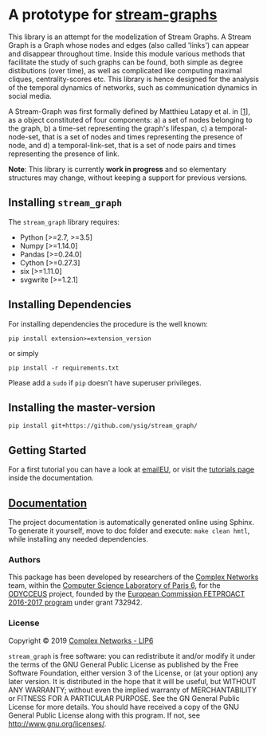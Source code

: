 # A prototype for [stream-graphs](https://hal.archives-ouvertes.fr/hal-01665084)

This library is an attempt for the modelization of Stream Graphs.
A Stream Graph is a Graph whose nodes and edges (also called 'links') can appear and disappear throughout time.
Inside this module various methods that facilitate the study of such graphs can be found, both simple as degree distibutions (over time), as well as complicated like computing maximal cliques, centrality-scores etc. 
This library is hence designed for the analysis of the temporal dynamics of networks, such as communication dynamics in social media. 

A Stream-Graph was first formally defined by Matthieu Latapy et al. in [[1](https://hal.archives-ouvertes.fr/hal-01665084)], as a object constituted of four components: a) a set of nodes belonging to the graph, b) a time-set representing the graph's lifespan, c) a temporal-node-set, that is a set of nodes and times representing the presence of node, and d) a temporal-link-set, that is a set of node pairs and times representing the presence of link.

**Note**: This library is currently **work in progress** and so elementary structures may change, without keeping a support for previous versions.

Installing `stream_graph`
-------------------------

The `stream_graph` library requires:

* Python [>=2.7, >=3.5]
* Numpy [>=1.14.0]
* Pandas [>=0.24.0]
* Cython [>=0.27.3]
* six [>=1.11.0]
* svgwrite [>=1.2.1]

Installing Dependencies
-----------------------

For installing dependencies the procedure is the well known:

```shell
pip install extension>=extension_version
```

or simply

```shell
pip install -r requirements.txt
```
Please add a `sudo` if `pip` doesn't have superuser privileges.


Installing the master-version
-----------------------------

```shell
pip install git+https://github.com/ysig/stream_graph/
```


Getting Started
---------------

For a first tutorial you can have a look at [emailEU](https://nbviewer.jupyter.org/github/ysig/stream_graph/blob/master/tutorials/emailEU/email-Eu.ipynb), or visit the [tutorials page](https://ysig.github.io/stream_graph/doc/tutorials.html) inside the documentation.

[Documentation](https://ysig.github.io/stream_graph/doc/)
----------------------------------------------------------

The project documentation is automatically generated online using Sphinx.
To generate it yourself, move to doc folder and execute: `make clean hmtl`, while installing any needed dependencies.

### Authors

This package has been developed by researchers of the [Complex Networks](http://www.complexnetworks.fr/) team, within the [Computer Science Laboratory of Paris 6](https://www.lip6.fr/), for the [ODYCCEUS](https://www.odycceus.eu/) project, founded by the [European Commission FETPROACT 2016-2017 program](https://ec.europa.eu/research/participants/portal/desktop/en/opportunities/h2020/calls/h2020-fetproact-2016-2017.html) under grant 732942.


### License

Copyright © 2019 [Complex Networks - LIP6](<http://www.complexnetworks.fr>)

`stream_graph` is free software: you can redistribute it and/or modify it under the terms of the GNU General Public License as published by the Free Software Foundation, either version 3 of the License, or (at your option) any later version. It is distributed in the hope that it will be useful, but WITHOUT ANY WARRANTY; without even the implied warranty of MERCHANTABILITY or FITNESS FOR A PARTICULAR PURPOSE. See the GN  General Public License for more details. You should have received a copy of the GNU General Public License along with this program. If not, see <http://www.gnu.org/licenses/>.
